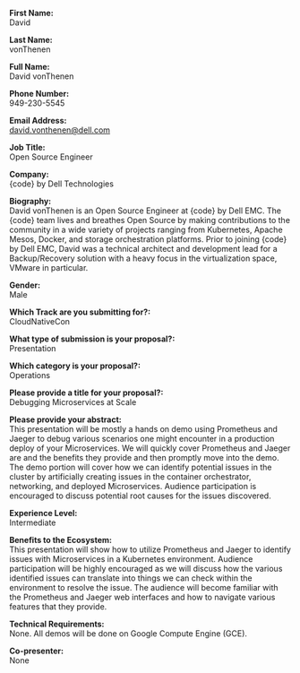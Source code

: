 **First Name:**  
David

**Last Name:**  
vonThenen

**Full Name:**  
David vonThenen

**Phone Number:**  
949-230-5545

**Email Address:**  
david.vonthenen@dell.com

**Job Title:**  
Open Source Engineer

**Company:**  
{code} by Dell Technologies

**Biography:**  
David vonThenen is an Open Source Engineer at {code} by Dell EMC. The {code} team lives and breathes Open Source by making contributions to the community in a wide variety of projects ranging from Kubernetes, Apache Mesos, Docker, and storage orchestration platforms. Prior to joining {code} by Dell EMC, David was a technical architect and development lead for a Backup/Recovery solution with a heavy focus in the virtualization space, VMware in particular.

**Gender:**  
Male

**Which Track are you submitting for?:**  
CloudNativeCon

**What type of submission is your proposal?:**  
Presentation

**Which category is your proposal?:**  
Operations

**Please provide a title for your proposal?:**  
Debugging Microservices at Scale

**Please provide your abstract:**  
This presentation will be mostly a hands on demo using Prometheus and Jaeger to debug various scenarios one might encounter in a production deploy of your Microservices. We will quickly cover Prometheus and Jaeger are and the benefits they provide and then promptly move into the demo. The demo portion will cover how we can identify potential issues in the cluster by artificially creating issues in the container orchestrator, networking, and deployed Microservices. Audience participation is encouraged to discuss potential root causes for the issues discovered.

**Experience Level:**  
Intermediate

**Benefits to the Ecosystem:**  
This presentation will show how to utilize Prometheus and Jaeger to identify issues with Microservices in a Kubernetes environment. Audience participation will be highly encouraged as we will discuss how the various identified issues can translate into things we can check within the environment to resolve the issue. The audience will become familiar with the Prometheus and Jaeger web interfaces and how to navigate various features that they provide.

**Technical Requirements:**  
None. All demos will be done on Google Compute Engine (GCE).

**Co-presenter:**  
None
